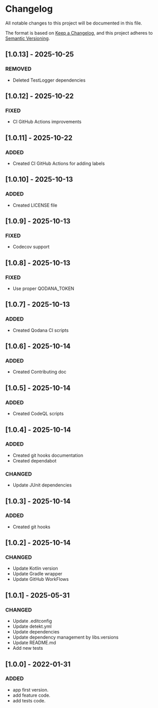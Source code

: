 # Changelog

All notable changes to this project will be documented in this file.

The format is based on [Keep a Changelog](https://keepachangelog.com/en/1.0.0/), and this project adheres
to [Semantic Versioning](https://semver.org/spec/v2.0.0.html).

## [1.0.13] - 2025-10-25

### REMOVED

- Deleted TestLogger dependencies


## [1.0.12] - 2025-10-22

### FIXED

- CI GitHub Actions improvements

## [1.0.11] - 2025-10-22

### ADDED

- Created CI GitHub Actions for adding labels

## [1.0.10] - 2025-10-13

### ADDED

- Created LICENSE file

## [1.0.9] - 2025-10-13

### FIXED

- Codecov support

## [1.0.8] - 2025-10-13

### FIXED

- Use proper QODANA_TOKEN

## [1.0.7] - 2025-10-13

### ADDED

- Created Qodana CI scripts

## [1.0.6] - 2025-10-14

### ADDED

- Created Contributing doc

## [1.0.5] - 2025-10-14

### ADDED

- Created CodeQL scripts

## [1.0.4] - 2025-10-14

### ADDED

- Created git hooks documentation
- Created dependabot

### CHANGED

- Update JUnit dependencies

## [1.0.3] - 2025-10-14

### ADDED

- Created git hooks

## [1.0.2] - 2025-10-14

### CHANGED

- Update Kotlin version
- Update Gradle wrapper
- Update GitHub WorkFlows

## [1.0.1] - 2025-05-31

### CHANGED

- Update .editconfig
- Update detekt.yml
- Update dependencies
- Update dependency management by libs.versions
- Update README.md
- Add new tests

## [1.0.0] - 2022-01-31

### ADDED

- app first version.
- add feature code.
- add tests code.
